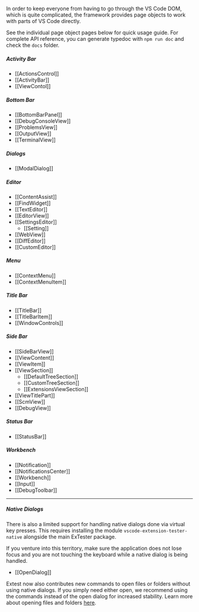 In order to keep everyone from having to go through the VS Code DOM, which is quite complicated, the framework provides page objects to work with parts of VS Code directly.

See the individual page object pages below for quick usage guide. For complete API reference, you can generate typedoc with ```npm run doc``` and check the ```docs``` folder.

##### Activity Bar
 - [[ActionsControl]]
 - [[ActivityBar]]
 - [[ViewContol]]

##### Bottom Bar
 - [[BottomBarPanel]]
 - [[DebugConsoleView]]
 - [[ProblemsView]]
 - [[OutputView]]
 - [[TerminalView]]

##### Dialogs
 - [[ModalDialog]]

##### Editor
 - [[ContentAssist]]
 - [[FindWidget]]
 - [[TextEditor]]
 - [[EditorView]]
 - [[SettingsEditor]]
   - [[Setting]]
 - [[WebView]]
 - [[DiffEditor]]
 - [[CustomEditor]]

##### Menu
 - [[ContextMenu]]
 - [[ContextMenuItem]]

##### Title Bar
 - [[TitleBar]]
 - [[TitleBarItem]]
 - [[WindowControls]]

##### Side Bar
 - [[SideBarView]]
 - [[ViewContent]]
 - [[ViewItem]]
 - [[ViewSection]]
   - [[DefaultTreeSection]]
   - [[CustomTreeSection]]
   - [[ExtensionsViewSection]]
 - [[ViewTitlePart]]
 - [[ScmView]]
 - [[DebugView]]

##### Status Bar
 - [[StatusBar]]

##### Workbench
 - [[Notification]]
 - [[NotificationsCenter]]
 - [[Workbench]]
 - [[Input]]
 - [[DebugToolbar]]

***

##### Native Dialogs
There is also a limited support for handling native dialogs done via virtual key presses. This requires installing the module `vscode-extension-tester-native` alongside the main ExTester package.

If you venture into this territory, make sure the application does not lose focus and you are not touching the keyboard while a native dialog is being handled.
 - [[OpenDialog]]

Extest now also contributes new commands to open files or folders without using native dialogs. If you simply need either open, we recommend using the commands instead of the open dialog for increased stability. Learn more about opening files and folders [here](https://github.com/redhat-developer/vscode-extension-tester/wiki#opening-files-and-folders).

